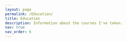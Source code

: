 ```yaml
---
layout: page
permalink: /Education/
title: Education
description: Information about the courses I've taken.
nav: true
nav_order: 6
---
```


<div class="mindmap-container">
  <div id="fundamentals-mindmap"></div>
  <div id="algorithm-mindmap"></div>
  <div id="robotics-mindmap"></div>
</div>

<script src="https://d3js.org/d3.v7.min.js"></script>
<style>
.mindmap-container {
  display: flex;
  flex-direction: column;
  gap: 40px;
}

.mindmap-container > div {
  border-radius: 8px;
  padding: 20px;
  background: var(--global-bg-color);
}

.node text {
  font: 14px sans-serif;
  fill: var(--global-text-color);
}

.node-label-container {
  fill: var(--global-bg-color);
  stroke: var(--global-theme-color);
  stroke-width: 1px;
  rx: 4;  /* rounded corners */
}

.link {
  fill: none;
  stroke: #ccc;
  stroke-width: 2px;
}
</style>

<script>
document.addEventListener('DOMContentLoaded', function() {
    const data = {
        fundamentals: {
            name: "Fundamentals",
            children: [
                {name: "Mathematics", children: [
                    {name: "Calculus I"},
                    {name: "Calculus II"},
                    {name: "Linear Algebra"},
                    {name: "Multivariable Calculus"},
                    {name: "Discrete Math"},
                    {name: "Statistics"}
                ]},
                {name: "Core Engineering", children: [
                    {name: "General Physics"},
                    {name: "Smart Mechatronic"},
                    {name: "Technical Communication"}
                ]},
                {name: "Computer Science", children: [
                    {name: "C++"},
                    {name: "Object-Oriented-programming"},
                    {name: "Computer Organization"},
                    {name: "Operating System"},
                    {name: "Algorithms"},
                    {name: "Data Structures"}
                ]}
            ]
        },
        algorithm: {
            name: "Artificial Intelligence",
            children: [
                {name: "Artificial Intelligence"},
                {name: "Machine Learning"},
                {name: "Computer Vision"},
                ]
        },
        robotics: {
            name: "Robotics",
            children: [
                {name: "Mobile Robotics"},
                {name: "Robotics Control"}
            ]
        }
    };

    function createMindMap(data, containerId) {
        const width = 1200;
        const height = 400;
        const margin = {top: 20, right: 600, bottom: 20, left: 100};

        const nodeWidth = 200;
        const nodeHeight = 20;

        const tree = d3.tree()
            .size([height - margin.top - margin.bottom, width - margin.right - margin.left])
            .separation((a, b) => (a.parent == b.parent ? 1 : 1.5) * nodeHeight); // Adjust the separation between nodes

        const root = d3.hierarchy(data);
        root.descendants().forEach((d, i) => {
            d.y = d.depth * nodeHeight * 1.5;
        });

        const treeData = tree(root);

        const svg = d3.select(containerId)
            .append("svg")
            .attr("width", width)
            .attr("height", height)
            .append("g")
            .attr("transform", `translate(${margin.left},${margin.top})`);

        // Links
        svg.selectAll(".link")
            .data(treeData.links())
            .enter()
            .append("path")
            .attr("class", "link")
            .attr("d", d3.linkHorizontal()
                .x(d => d.y)
                .y(d => d.x));

        // Nodes
        const node = svg.selectAll(".node")
            .data(treeData.descendants())
            .enter()
            .append("g")
            .attr("class", "node")
            .attr("transform", d => `translate(${d.y},${d.x})`);

        // Create container for text (background rectangle)
        node.append("rect")
            .attr("class", "node-label-container")
            .attr("y", -10) // Adjust the y position
            .attr("x", d => -100)  // Adjust the x position
            .attr("height", nodeHeight) // Adjust the height
            .attr("width", nodeWidth) // Adjust the width

        // Add labels to nodes
        node.append("text")
            .attr("dy", ".35em") // Adjust the y position
            .attr("x", d => 0)  // Align with the center of rectangle
            .attr("text-anchor", "middle") // Center the text
            .text(d => d.data.name);
    }

    // Create three separate mindmaps
    createMindMap(data.fundamentals, "#fundamentals-mindmap");
    createMindMap(data.algorithm, "#algorithm-mindmap");
    createMindMap(data.robotics, "#robotics-mindmap");
});
</script>
